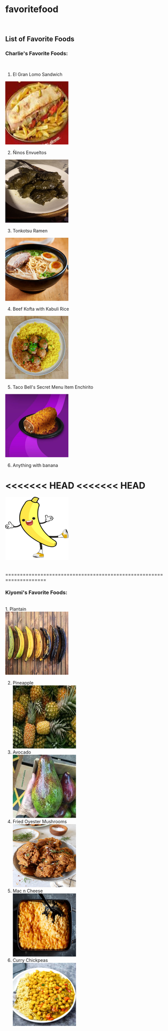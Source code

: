 # favoritefood
<br />
<h2>List of Favorite Foods</h2>

<h3>Charlie's Favorite Foods:</h3>
<br />

1. El Gran Lomo Sandwich

<img src="./images/el-gran-lomo.jpeg" alt="lomo" width="200" height="200" />

2. Ñinos Envueltos

<img src="./images/ninos-envueltos.jpeg" alt="lomo" width="200" height="200" />

3. Tonkotsu Ramen


<img src="./images/tonkotsu-ramen.jpeg" alt="lomo" width="200" height="200" />

4. Beef Kofta with Kabuli Rice

<img src="./images/beef-kofta.jpeg" alt="lomo" width="200" height="200" />

5. Taco Bell's Secret Menu Item Enchirito

<img src="./images/enchirito.jpeg" alt="lomo" width="200" height="200" />

6. Anything with banana

<<<<<<< HEAD
<<<<<<< HEAD
=======
<img src="./images/bananaman.png" alt="lomo" width="200" height="200" />

<br />
<br />
<br />
====================================================================

<h3>Kiyomi's Favorite Foods:</h3>
<br />
1. Plantain 
<br /><img src="images/download.jpeg" width="200" height="200" />
                        
2. Pineapple 
<br /><img src= "images/images.jpeg" width="200" height="200" />
3. Avocado 
<br /><img src= "images/download (1).jpeg" width="200" height="200"/>
4. Fried Oyester Mushrooms 
<br /><img src= "images/Fried-Oyster-Mushrooms-5.jpeg" width="200" height="200"/>
5. Mac n Cheese 
<br /><img src= "images/kwr-mac-and-cheese-articleLarge-v2.jpeg" width="200" height="200"/>
6. Curry Chickpeas 
<br /><img src= "images/vegan-chickpea-curry-recipe.jpeg" width="200" height="200"/>



